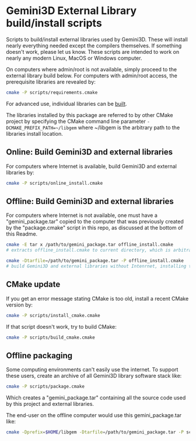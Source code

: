 # Gemini3D External Library build/install scripts

Scripts to build/install external libraries used by Gemini3D.
These will install nearly everything needed except the compilers themselves.
If something doesn't work, please let us know.
These scripts are intended to work on nearly any modern Linux, MacOS or Windows computer.


On computers where admin/root is not available, simply proceed to the external library build below.
For computers with admin/root access, the prerequisite libraries are revealed by:

```sh
cmake -P scripts/requirements.cmake
```

For advanced use, individual libraries can be [built](./build.md).

The libraries installed by this package are referred to by other CMake project by specifying the CMake command line parameter `-DCMAKE_PREFIX_PATH=~/libgem` where ~/libgem is the arbitrary path to the libraries install location.

## Online: Build Gemini3D and external libraries

For computers where Internet is available, build Gemini3D and external libraries by:

```sh
cmake -P scripts/online_install.cmake
```

## Offline: Build Gemini3D and external libraries

For computers where Internet is not available, one must have a "gemini_package.tar" copied
to the computer that was previously created by the "package.cmake" script in this repo, as discussed at the bottom of this Readme.

```sh
cmake -E tar x /path/to/gemini_package.tar offline_install.cmake
# extracts offline_install.cmake to current directory, which is arbitrary

cmake -Dtarfile=/path/to/gemini_package.tar -P offline_install.cmake
# build Gemini3D and external libraries without Intenrnet, installing to ~/libgem by default
```

## CMake update

If you get an error message stating CMake is too old, install a recent CMake version by:

```sh
cmake -P scripts/install_cmake.cmake
```

If that script doesn't work, try to build CMake:

```sh
cmake -P scripts/build_cmake.cmake
```

## Offline packaging

Some computing environments can't easily use the internet.
To support these users, create an archive of all Gemini3D library software stack like:

```sh
cmake -P scripts/package.cmake
```

Which creates a "gemini_package.tar" containing all the source code used by this project and external libraries.

The end-user on the offline computer would use this gemini_package.tar like:

```sh
cmake -Dprefix=$HOME/libgem -Dtarfile=/path/to/gemini_package.tar -P scripts/offline_install.cmake
```
